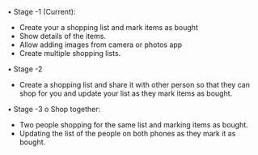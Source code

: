 •	Stage -1 (Current):
*	Create your a shopping list and mark items as bought 
* Show details of the items.
* Allow adding images from camera or photos app
* Create multiple shopping lists.

•	Stage -2 
*  Create a shopping list and share it with other person so that they can shop for you and update your list as they mark items as bought.

•	Stage -3 
o	Shop together:
* Two people shopping for the same list and marking items as bought.
* Updating the list of the people on both phones as they mark it as bought.

